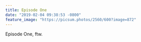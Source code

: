 ```yaml
---
title: Episode One
date: "2019-02-04 09:38:53 -0800"
feature_image: "https://picsum.photos/2560/600?image=872"
---
```


Episode One, ftw.